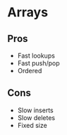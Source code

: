 # Arrays

## Pros
- Fast lookups
- Fast push/pop
- Ordered

## Cons
- Slow inserts
- Slow deletes
- Fixed size
